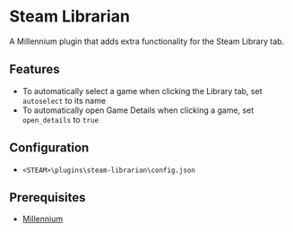 # Steam Librarian

A Millennium plugin that adds extra functionality for the Steam Library tab.

## Features
- To automatically select a game when clicking the Library tab, set `autoselect` to its name
- To automatically open Game Details when clicking a game, set `open_details` to `true`

## Configuration
- `<STEAM>\plugins\steam-librarian\config.json`

## Prerequisites
- [Millennium](https://steambrew.app/)
